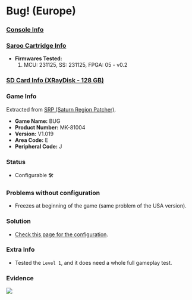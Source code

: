 # Bug! (Europe)

### [Console Info](../../../../../Info/Consoles/VA13/README.md)

### [Saroo Cartridge Info](../../../../../Info/Cartridges/RetroGameParadiseStore/1.32F/README.md)

- <b>Firmwares Tested:</b>
  1. MCU: 231125, SS: 231125, FPGA: 05 - v0.2

### [SD Card Info (XRayDisk - 128 GB)](../../../../../Info/SdCards/XRayDisk/128GB/fat32/README.md)

### Game Info

Extracted from [SRP (Saturn Region Patcher)](https://segaxtreme.net/resources/saturn-region-patcher.81/download).

- <b>Game Name:</b> BUG
- <b>Product Number:</b> MK-81004
- <b>Version:</b> V1.019
- <b>Area Code:</b> E
- <b>Peripheral Code:</b> J

### Status

- Configurable :hammer_and_wrench:

### Problems without configuration

- Freezes at beginning of the game (same problem of the USA version).

### Solution

- [Check this page for the configuration](https://github.com/williamdsw/saroo-configuration-list/blob/master/Regions/Retails/Europe/MK-81004/README.md).

### Extra Info

- Tested the `Level 1`, and it does need a whole full gameplay test.

### Evidence

[![](https://img.youtube.com/vi/P4SlEjedq0Q/0.jpg)](https://www.youtube.com/watch?v=P4SlEjedq0Q)
